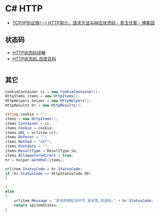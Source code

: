 # C# HTTP

- [TCP/IP协议族(一) HTTP简介、请求方法与响应状态码 - 青玉伏案 - 博客园](https://www.cnblogs.com/ludashi/p/6232060.html)

## 状态码

- [HTTP状态码详解](http://tool.oschina.net/commons?type=5)
- [HTTP状态码_百度百科](https://baike.baidu.com/item/HTTP%E7%8A%B6%E6%80%81%E7%A0%81/5053660?fr=aladdin)

```c#

```

## 其它

```c#
CookieContainer cc = new CookieContainer();
HttpItems items = new HttpItems();
HttpHelpers helper = new HttpHelpers();
HttpResults hr = new HttpResults();

string cookie = "";
items = new HttpItems();
items.Container = cc;
items.Cookie = cookie;
items.URL = urlitem.url;
items.Referer = "";
items.Method = "GET";
items.Postdata = "";
items.ResultType = ResultType.So;
items.Allowautoredirect = true;
hr = helper.GetHtml(items);

urlitem.StatusCode = hr.StatusCode;
if (hr.StatusCode == HttpStatusCode.OK)
{

}
else
{
    urlitem.Message = "本地网络检测环节,有异常,状态码:" + hr.StatusCode;
    return ipitemStates;
}
```